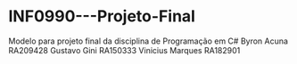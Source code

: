 # INF0990---Projeto-Final

Modelo para projeto final da disciplina de Programação em C#
Byron Acuna		    RA209428
Gustavo Gini		RA150333
Vinicius Marques	RA182901
